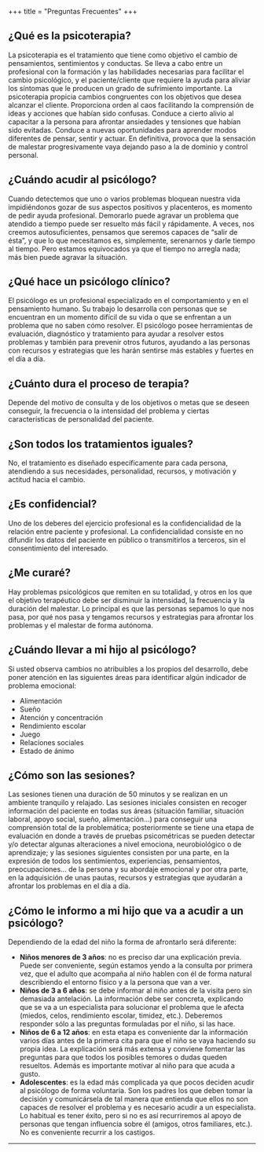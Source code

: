 +++
title = "Preguntas Frecuentes"
+++

## ¿Qué es la psicoterapia?

La psicoterapia es el tratamiento que tiene como objetivo el cambio de pensamientos, sentimientos y conductas.
Se lleva a cabo entre un profesional con la formación y las habilidades necesarias para facilitar el cambio psicológico, y el paciente/cliente que requiere la ayuda para aliviar los síntomas que le producen un grado de sufrimiento importante.
La psicoterapia propicia cambios congruentes con los objetivos que desea alcanzar el cliente. Proporciona orden al caos facilitando la comprensión de ideas y acciones que habían sido confusas. Conduce a cierto alivio al capacitar a la persona para afrontar ansiedades y tensiones que habían sido evitadas. Conduce a nuevas oportunidades para aprender modos diferentes de pensar, sentir y actuar. En definitiva, provoca que la sensación de malestar progresivamente vaya dejando paso a la de dominio y control personal.

## ¿Cuándo acudir al psicólogo?

Cuando detectemos que uno o varios problemas bloquean nuestra vida impidiéndonos gozar de sus aspectos positivos y placenteros, es momento de pedir ayuda profesional. Demorarlo puede agravar un problema que atendido a tiempo puede ser resuelto más fácil y rápidamente. A veces, nos creemos autosuficientes, pensamos que seremos capaces de “salir de ésta”, y que lo que necesitamos es, simplemente, serenarnos y darle tiempo al tiempo. Pero estamos equivocados ya que el tiempo no arregla nada; más bien puede agravar la situación.

## ¿Qué hace un psicólogo clínico?

El psicólogo es un profesional especializado en el comportamiento y en el pensamiento humano. Su trabajo lo desarrolla con personas que se encuentran en un momento difícil de su vida o que se enfrentan a un problema que no saben cómo resolver.
El psicólogo posee herramientas de evaluación, diagnóstico y tratamiento para ayudar a resolver estos problemas y también para prevenir otros futuros, ayudando a las personas con recursos y estrategias que les harán sentirse más estables y fuertes en el día a día.

## ¿Cuánto dura el proceso de terapia?

Depende del motivo de consulta y de los objetivos o metas que se deseen conseguir, la frecuencia o la intensidad del problema y ciertas características de personalidad del paciente.

## ¿Son todos los tratamientos iguales?

No, el tratamiento es diseñado específicamente para cada persona, atendiendo a sus necesidades, personalidad, recursos, y motivación y actitud hacia el cambio.

## ¿Es confidencial?

Uno de los deberes del ejercicio profesional es la confidencialidad de la relación entre paciente y profesional. La confidencialidad consiste en no difundir los datos del paciente en público o transmitirlos a terceros, sin el consentimiento del interesado.

## ¿Me curaré?

Hay problemas psicológicos que remiten en su totalidad, y otros en los que el objetivo terapéutico debe ser disminuir la intensidad, la frecuencia y la duración del malestar. Lo principal es que las personas sepamos lo que nos pasa, por qué nos pasa y tengamos recursos y estrategias para afrontar los problemas y el malestar de forma autónoma.

## ¿Cuándo llevar a mi hijo al psicólogo?

Si usted observa cambios no atribuibles a los propios del desarrollo, debe poner atención en las siguientes áreas para identificar algún indicador de problema emocional:

* Alimentación
* Sueño
* Atención y concentración
* Rendimiento escolar
* Juego
* Relaciones sociales
* Estado de ánimo

## ¿Cómo son las sesiones?

Las sesiones tienen una duración de 50 minutos y se realizan en un ambiente tranquilo y relajado. Las sesiones iniciales consisten en recoger información del paciente en todas sus áreas (situación familiar, situación laboral, apoyo social, sueño, alimentación…) para conseguir una comprensión total de la problemática; posteriormente se tiene una etapa de evaluación en donde a través de pruebas psicométricas se pueden detectar y/o detectar algunas alteraciones a nivel emociona, neurobiológico o de aprendizaje; y las sesiones siguientes consisten por una parte, en la expresión de todos los sentimientos, experiencias, pensamientos, preocupaciones… de la persona y su abordaje emocional y por otra parte, en la adquisición de unas pautas, recursos y estrategias que ayudarán a afrontar los problemas en el día a día.

## ¿Cómo le informo a mi hijo que va a acudir a un psicólogo?
Dependiendo de la edad del niño la forma de afrontarlo será diferente:

* **Niños menores de 3 años**: no es preciso dar una explicación previa. Puede ser conveniente, según estamos yendo a la consulta por primera vez, que el adulto que acompaña al niño hablen con él de forma natural describiendo el entorno físico y a la persona que van a ver.
* **Niños de 3 a 6 años**: se debe informar al niño antes de la visita pero sin demasiada antelación. La información debe ser concreta, explicando que se va a un especialista para solucionar el problema que le afecta (miedos, celos, rendimiento escolar, timidez, etc.). Deberemos responder sólo a las preguntas formuladas por el niño, si las hace.
* **Niños de 6 a 12 años**: en esta etapa es conveniente dar la información varios días antes de la primera cita para que el niño se vaya haciendo su propia idea. La explicación será más extensa y conviene fomentar las preguntas para que todos los posibles temores o dudas queden resueltos. Además es importante motivar al niño para que acuda a gusto.
* **Adolescentes**: es la edad más complicada ya que pocos deciden acudir al psicólogo de forma voluntaria. Son los padres los que deben tomar la decisión y comunicársela de tal manera que entienda que ellos no son capaces de resolver el problema y es necesario acudir a un especialista. Lo habitual es tener éxito, pero si no es así recurriremos al apoyo de personas que tengan influencia sobre él (amigos, otros familiares, etc.). No es conveniente recurrir a los castigos.

---
<!--
> In case you haven't found the answer for your question please feel free to contact us, our customer support will be happy to help you.
-->